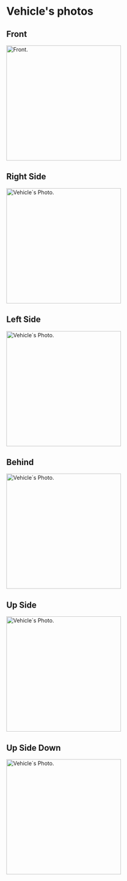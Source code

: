 Vehicle's photos
=============

<h2> Front </h2>
<img src="https://github.com/ACJIREH/Jireh/assets/141764789/97ae7857-241e-4981-a872-f12c4a1a81f7"
     width="300"
     height="300"
     title="Front.">

<h2> Right Side </h2>
<img src="https://github.com/ACJIREH/Jireh/assets/141764789/e5d079d3-6560-422d-b9d0-d2cf9db17e6d"
     width="300"
     height="300"
     title="Vehicle´s Photo.">

<h2> Left Side </h2>
<img src="https://github.com/ACJIREH/Jireh/assets/141764789/8e7e6485-f6ec-466c-8b6a-1beb4a9c1f22"
     width="300"
     height="300"
     title="Vehicle´s Photo.">
     
<h2> Behind </h2>
<img src="https://github.com/ACJIREH/Jireh/assets/141764789/39813265-9713-46ff-bd46-d20f14019d2e"
     width="300"
     height="300"
     title="Vehicle´s Photo.">
 
<h2> Up Side </h2>
<img src="https://github.com/ACJIREH/Jireh/assets/141764789/3452231f-93cd-43bf-918d-3a81f14c6053"
     width="300"
     height="300"
     title="Vehicle´s Photo.">
     
<h2> Up Side Down </h2>
<img src=""
     width="300"
     height="300"
     title="Vehicle´s Photo.">
